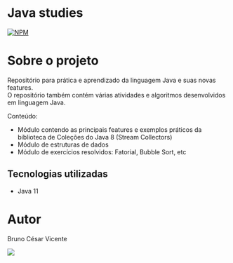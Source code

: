 # Java studies
[![NPM](https://img.shields.io/npm/l/express)](https://github.com/brunocesaromax/java-studies/blob/main/LICENSE)

# Sobre o projeto

Repositório para prática e aprendizado da linguagem Java e suas novas features.   
O repositório também contém várias atividades e algoritmos desenvolvidos em linguagem Java.

Conteúdo:
- Módulo contendo as principais features e exemplos práticos da biblioteca de Coleções do Java 8 (Stream Collectors)
- Módulo de estruturas de dados
- Módulo de exercícios resolvidos: Fatorial, Bubble Sort, etc

## Tecnologias utilizadas

- Java 11
  
# Autor

Bruno César Vicente

 <a href="https://www.linkedin.com/in/bruno-cesar-vicente" target="_blank"><img src="https://img.shields.io/badge/-LinkedIn-%230077B5?style=for-the-badge&logo=linkedin&logoColor=white" target="_blank"></a> 
